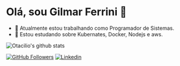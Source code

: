 # Olá, sou Gilmar Ferrini 👋

- 🔭 Atualmente estou trabalhando como Programador de Sistemas.
- 🌱 Estou estudando sobre Kubernates, Docker, Nodejs e aws.

![Otacilio's github stats](https://github-readme-stats.vercel.app/api?username=gilmarferrini&show_icons=true&theme=radical)

[![GitHub Followers](https://img.shields.io/github/followers/gilmarferrini?style=flat&labelColor=0D0D0D&logo=Github&Color=white)](https://github.com/gilmarferrini)
[![Linkedin](https://img.shields.io/badge/-LinkedIn-060606?style=flat&labelColor=0D0D0D&logo=Linkedin&Color=white)](https://https://www.linkedin.com/in/gilmarferrini/)
